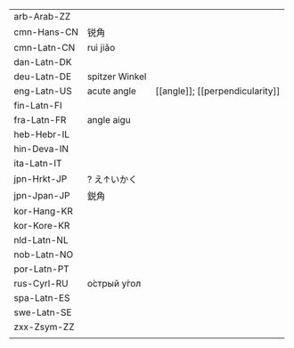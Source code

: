 | | | |
|-|-|-|
| arb-Arab-ZZ |  |  |
| cmn-Hans-CN | 锐角 |  |
| cmn-Latn-CN | ruì jiǎo |  |
| dan-Latn-DK |  |  |
| deu-Latn-DE | spitzer Winkel |  |
| eng-Latn-US | acute angle | [[angle]]; [[perpendicularity]] |
| fin-Latn-FI |  |  |
| fra-Latn-FR | angle aigu |  |
| heb-Hebr-IL |  |  |
| hin-Deva-IN |  |  |
| ita-Latn-IT |  |  |
| jpn-Hrkt-JP | ? え↑いかく |  |
| jpn-Jpan-JP | 鋭角 |  |
| kor-Hang-KR |  |  |
| kor-Kore-KR |  |  |
| nld-Latn-NL |  |  |
| nob-Latn-NO |  |  |
| por-Latn-PT |  |  |
| rus-Cyrl-RU | о́стрый у́гол |  |
| spa-Latn-ES |  |  |
| swe-Latn-SE |  |  |
| zxx-Zsym-ZZ |  |  |
|  |  |  |
